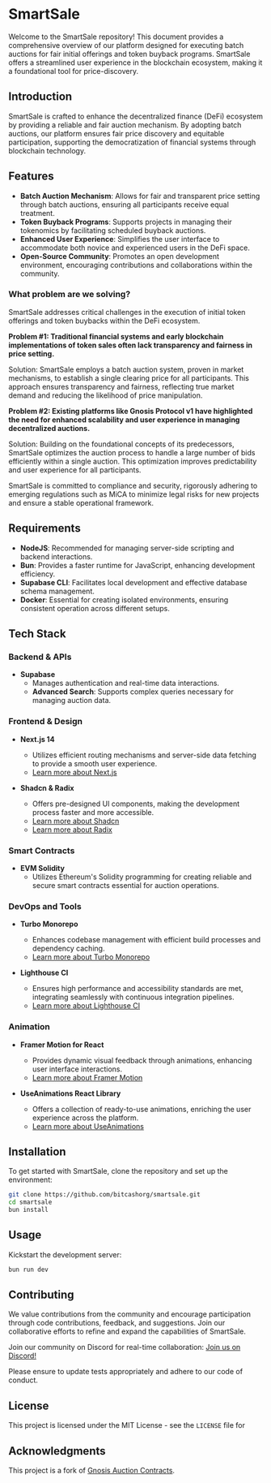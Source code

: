 # SmartSale

Welcome to the SmartSale repository! This document provides a comprehensive overview of our platform designed for executing batch auctions for fair initial offerings and token buyback programs. SmartSale offers a streamlined user experience in the blockchain ecosystem, making it a foundational tool for price-discovery.

## Introduction

SmartSale is crafted to enhance the decentralized finance (DeFi) ecosystem by providing a reliable and fair auction mechanism. By adopting batch auctions, our platform ensures fair price discovery and equitable participation, supporting the democratization of financial systems through blockchain technology.

## Features

- **Batch Auction Mechanism**: Allows for fair and transparent price setting through batch auctions, ensuring all participants receive equal treatment.
- **Token Buyback Programs**: Supports projects in managing their tokenomics by facilitating scheduled buyback auctions.
- **Enhanced User Experience**: Simplifies the user interface to accommodate both novice and experienced users in the DeFi space.
- **Open-Source Community**: Promotes an open development environment, encouraging contributions and collaborations within the community.

### What problem are we solving?

SmartSale addresses critical challenges in the execution of initial token offerings and token buybacks within the DeFi ecosystem.

**Problem #1: Traditional financial systems and early blockchain implementations of token sales often lack transparency and fairness in price setting.**

Solution: SmartSale employs a batch auction system, proven in market mechanisms, to establish a single clearing price for all participants. This approach ensures transparency and fairness, reflecting true market demand and reducing the likelihood of price manipulation.

**Problem #2: Existing platforms like Gnosis Protocol v1 have highlighted the need for enhanced scalability and user experience in managing decentralized auctions.**

Solution: Building on the foundational concepts of its predecessors, SmartSale optimizes the auction process to handle a large number of bids efficiently within a single auction. This optimization improves predictability and user experience for all participants.

SmartSale is committed to compliance and security, rigorously adhering to emerging regulations such as MiCA to minimize legal risks for new projects and ensure a stable operational framework.

## Requirements

- **NodeJS**: Recommended for managing server-side scripting and backend interactions.
- **Bun**: Provides a faster runtime for JavaScript, enhancing development efficiency.
- **Supabase CLI**: Facilitates local development and effective database schema management.
- **Docker**: Essential for creating isolated environments, ensuring consistent operation across different setups.

## Tech Stack

### Backend & APIs

- **Supabase**
  - Manages authentication and real-time data interactions.
  - **Advanced Search**: Supports complex queries necessary for managing auction data.

### Frontend & Design

- **Next.js 14**
  - Utilizes efficient routing mechanisms and server-side data fetching to provide a smooth user experience.
  - [Learn more about Next.js](https://nextjs.org/docs/routing/introduction)

- **Shadcn & Radix**
  - Offers pre-designed UI components, making the development process faster and more accessible.
  - [Learn more about Shadcn](https://shadcn.com/)
  - [Learn more about Radix](https://www.radix-ui.com/)

### Smart Contracts

- **EVM Solidity**
  - Utilizes Ethereum's Solidity programming for creating reliable and secure smart contracts essential for auction operations.

### DevOps and Tools

- **Turbo Monorepo**
  - Enhances codebase management with efficient build processes and dependency caching.
  - [Learn more about Turbo Monorepo](https://turborepo.org/)

- **Lighthouse CI**
  - Ensures high performance and accessibility standards are met, integrating seamlessly with continuous integration pipelines.
  - [Learn more about Lighthouse CI](https://developers.google.com/web/tools/lighthouse#ci)

### Animation

- **Framer Motion for React**
  - Provides dynamic visual feedback through animations, enhancing user interface interactions.
  - [Learn more about Framer Motion](https://www.framer.com/motion/)

- **UseAnimations React Library**
  - Offers a collection of ready-to-use animations, enriching the user experience across the platform.
  - [Learn more about UseAnimations](https://useanimations.github.io/react-useanimations/)

## Installation

To get started with SmartSale, clone the repository and set up the environment:

```bash
git clone https://github.com/bitcashorg/smartsale.git
cd smartsale
bun install
```

## Usage

Kickstart the development server:

```bash
bun run dev
```

## Contributing

We value contributions from the community and encourage participation through code contributions, feedback, and suggestions. Join our collaborative efforts to refine and expand the capabilities of SmartSale.

Join our community on Discord for real-time collaboration: [Join us on Discord!](https://discord.com/invite/a4gwhT9G)

Please ensure to update tests appropriately and adhere to our code of conduct.

## License

This project is licensed under the MIT License - see the `LICENSE` file for

## Acknowledgments

This project is a fork of [Gnosis Auction Contracts](https://github.com/Gnosis-Auction/auction-contracts).
